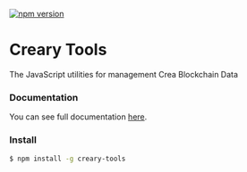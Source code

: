 [![npm version](https://badge.fury.io/js/%40creativechain-fdn%2Fcreary-tools.svg)](https://www.npmjs.com/package/@creativechain-fdn/creary-tools)

# Creary Tools
The JavaScript utilities for management Crea Blockchain Data

### Documentation
You can see full documentation [here](https://github.com/creativechain/creary-tools/wiki).

### Install
```bash 
$ npm install -g creary-tools 
```
